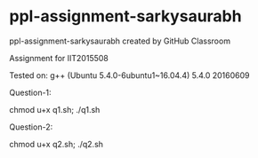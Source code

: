 # ppl-assignment-sarkysaurabh
ppl-assignment-sarkysaurabh created by GitHub Classroom

Assignment for IIT2015508

Tested on: g++ (Ubuntu 5.4.0-6ubuntu1~16.04.4) 5.4.0 20160609



Question-1:

chmod u+x q1.sh;  ./q1.sh



Question-2:

chmod u+x q2.sh; ./q2.sh
